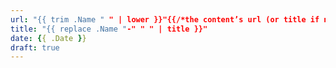 ```yaml
---
url: "{{ trim .Name " " | lower }}"{{/*the content’s url (or title if no url), replace slug*/}}
title: "{{ replace .Name "-" " " | title }}"
date: {{ .Date }}
draft: true
---
```

